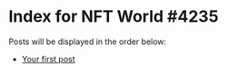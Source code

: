 # Index for NFT World #4235
Posts will be displayed in the order below:

- [Your first post](./001-first.md)

